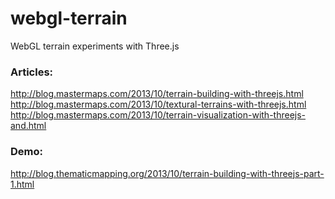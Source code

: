webgl-terrain
=============

WebGL terrain experiments with Three.js

### Articles:
http://blog.mastermaps.com/2013/10/terrain-building-with-threejs.html
http://blog.mastermaps.com/2013/10/textural-terrains-with-threejs.html
http://blog.mastermaps.com/2013/10/terrain-visualization-with-threejs-and.html

### Demo:
http://blog.thematicmapping.org/2013/10/terrain-building-with-threejs-part-1.html
